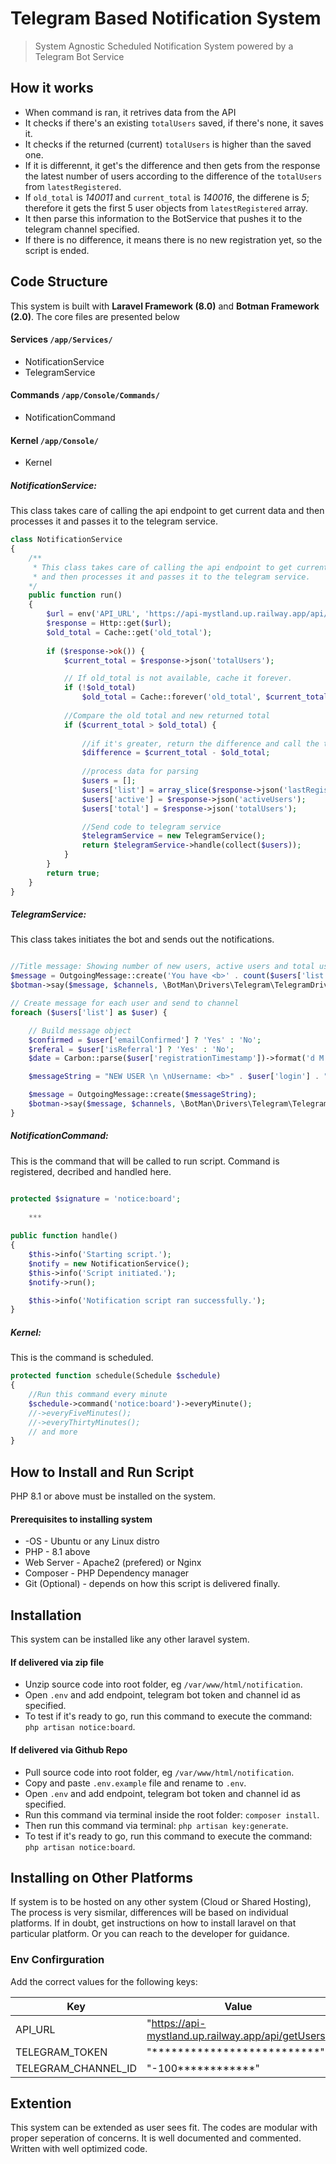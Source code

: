 # Telegram Based Notification System
> System Agnostic Scheduled Notification System powered by a Telegram Bot Service

## How it works
- When command is ran, it retrives data from the API
- It checks if there's an existing `totalUsers` saved, if there's none, it saves it.
- It checks if the returned (current) `totalUsers` is higher than the saved one.
- If it is differennt, it get's the difference and then gets from the response the latest number of users according to the difference of the `totalUsers` from `latestRegistered`. 
- If `old_total` is *140011* and `current_total` is *140016*, the differene is *5*; therefore it gets the first 5 user objects from `latestRegistered` array.
- It then parse this information to the BotService that pushes it to the telegram channel specified.
- If there is no difference, it means there is no new registration yet, so the script is ended.

## Code Structure
This system is built with **Laravel Framework (8.0)** and **Botman Framework (2.0)**.
The core files are presented below
#### Services `/app/Services/`
- NotificationService
- TelegramService
#### Commands `/app/Console/Commands/`
- NotificationCommand
#### Kernel `/app/Console/`
- Kernel

##### NotificationService:
This class takes care of calling the api endpoint to get current data and then processes it and passes it to the telegram service.
```php
class NotificationService
{
    /**
     * This class takes care of calling the api endpoint to get current data 
     * and then processes it and passes it to the telegram service. 
    */
    public function run()
    {
        $url = env('API_URL', 'https://api-mystland.up.railway.app/api/getUsers');
        $response = Http::get($url);    
        $old_total = Cache::get('old_total');
    
        if ($response->ok()) {
            $current_total = $response->json('totalUsers');

            // If old_total is not available, cache it forever.
            if (!$old_total)
                $old_total = Cache::forever('old_total', $current_total);
    
            //Compare the old total and new returned total
            if ($current_total > $old_total) {
    
                //if it's greater, return the difference and call the telegram service
                $difference = $current_total - $old_total;
    
                //process data for parsing
                $users = [];
                $users['list'] = array_slice($response->json('lastRegistered'), 0, $difference);
                $users['active'] = $response->json('activeUsers');
                $users['total'] = $response->json('totalUsers');

                //Send code to telegram service
                $telegramService = new TelegramService();
                return $telegramService->handle(collect($users));
            }
        }
        return true;
    }
}
```

##### TelegramService:
This class takes initiates the bot and sends out the notifications.
```php

//Title message: Showing number of new users, active users and total users
$message = OutgoingMessage::create('You have <b>' . count($users['list']) . "</b> New Users \n \nActive Users: <b>" . $users['active'] . "</b> \nTotal Users: <b>" . $users['total'] . "</b> \n");
$botman->say($message, $channels, \BotMan\Drivers\Telegram\TelegramDriver::class, ["parse_mode" => "HTML"]);

// Create message for each user and send to channel
foreach ($users['list'] as $user) {

    // Build message object
    $confirmed = $user['emailConfirmed'] ? 'Yes' : 'No';
    $referal = $user['isReferral'] ? 'Yes' : 'No';
    $date = Carbon::parse($user['registrationTimestamp'])->format('d M Y');

    $messageString = "NEW USER \n \nUsername: <b>" . $user['login'] . "</b> \nWallet: <b>" . $user['wallet'] . "</b> \nReferral Code: <b>" . $user['referralCode'] . "</b> \nDate: <b>" . $date . "</b> \nConfirmed Email: <b>" . $confirmed . "</b> \nUser was referred: <b>" . $referal . "</b>";

    $message = OutgoingMessage::create($messageString);
    $botman->say($message, $channels, \BotMan\Drivers\Telegram\TelegramDriver::class, ["parse_mode" => "HTML"]);
}
```

##### NotificationCommand:
This is the command that will be called to run script. Command is registered, decribed and handled here.
```php

protected $signature = 'notice:board';
    
    ***
    
public function handle()
{
    $this->info('Starting script.');
    $notify = new NotificationService();
    $this->info('Script initiated.');
    $notify->run();

    $this->info('Notification script ran successfully.');
}
```

##### Kernel:
This is the command is scheduled.
```php
protected function schedule(Schedule $schedule)
{        
    //Run this command every minute
    $schedule->command('notice:board')->everyMinute();
    //->everyFiveMinutes();
    //->everyThirtyMinutes();
    // and more
}
```

## How to Install and Run Script
PHP 8.1 or above must be installed on the system. 
#### Prerequisites to installing system
- -OS - Ubuntu or any Linux distro
- PHP - 8.1 above
- Web Server - Apache2 (prefered) or Nginx
- Composer - PHP Dependency manager
- Git (Optional) - depends on how this script is delivered finally.


## Installation
This system can be installed like any other laravel system.
#### If delivered via zip file
- Unzip source code into root folder, eg `/var/www/html/notification`.
- Open `.env` and add endpoint, telegram bot token and channel id as specified.
- To test if it's ready to go, run this command to execute the command: `php artisan notice:board`.

#### If delivered via Github Repo
- Pull source code into root folder, eg `/var/www/html/notification`.
- Copy and paste `.env.example` file and rename to `.env`.
- Open `.env` and add endpoint, telegram bot token and channel id as specified.
- Run this command via terminal inside the root folder: `composer install`.
- Then run this command via terminal: `php artisan key:generate`.
- To test if it's ready to go, run this command to execute the command: `php artisan notice:board`.

## Installing on Other Platforms
If system is to be hosted on any other system (Cloud or Shared Hosting), The process is very sismilar, differences will be based on individual platforms.
If in doubt, get instructions on how to install laravel on that particular platform.
Or you can reach to the developer for guidance.

### Env Confirguration
Add the correct values for the following keys:

| Key | Value |
| ------ | ------ |
| API_URL | "https://api-mystland.up.railway.app/api/getUsers" |
| TELEGRAM_TOKEN | "**************************" |
| TELEGRAM_CHANNEL_ID | "-100************" |

## Extention
This system can be extended as user sees fit. 
The codes are modular with proper seperation of concerns. 
It is well documented and commented.
Written with well optimized code.